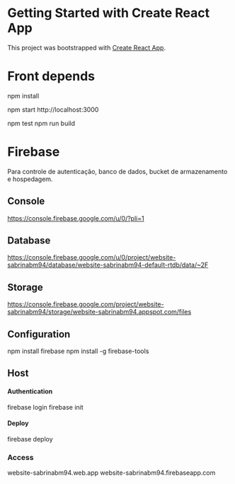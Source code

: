# Getting Started with Create React App
This project was bootstrapped with [Create React App](https://github.com/facebook/create-react-app).


# Front depends
npm install

npm start
http://localhost:3000

npm test
npm run build


# Firebase
Para controle de autenticação, banco de dados, bucket de armazenamento e hospedagem.

## Console
https://console.firebase.google.com/u/0/?pli=1

## Database
https://console.firebase.google.com/u/0/project/website-sabrinabm94/database/website-sabrinabm94-default-rtdb/data/~2F

## Storage
https://console.firebase.google.com/project/website-sabrinabm94/storage/website-sabrinabm94.appspot.com/files


## Configuration
npm install firebase
npm install -g firebase-tools

## Host
#### Authentication
firebase login
firebase init

#### Deploy
firebase deploy

### Access
website-sabrinabm94.web.app
website-sabrinabm94.firebaseapp.com

